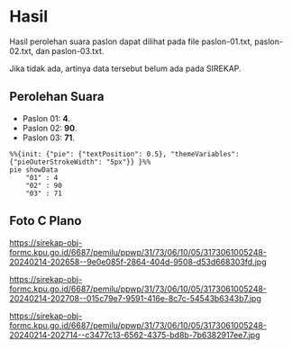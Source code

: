 # Hasil

Hasil perolehan suara paslon dapat dilihat pada file paslon-01.txt, paslon-02.txt, dan paslon-03.txt.

Jika tidak ada, artinya data tersebut belum ada pada SIREKAP.

## Perolehan Suara

 * Paslon 01: **4**.
 * Paslon 02: **90**.
 * Paslon 03: **71**.

```mermaid
%%{init: {"pie": {"textPosition": 0.5}, "themeVariables": {"pieOuterStrokeWidth": "5px"}} }%%
pie showData
    "01" : 4
    "02" : 90
    "03" : 71
```
## Foto C Plano

https://sirekap-obj-formc.kpu.go.id/6687/pemilu/ppwp/31/73/06/10/05/3173061005248-20240214-202658--9e0e085f-2864-404d-9508-d53d668303fd.jpg

https://sirekap-obj-formc.kpu.go.id/6687/pemilu/ppwp/31/73/06/10/05/3173061005248-20240214-202708--015c79e7-9591-416e-8c7c-54543b6343b7.jpg

https://sirekap-obj-formc.kpu.go.id/6687/pemilu/ppwp/31/73/06/10/05/3173061005248-20240214-202714--c3477c13-6562-4375-bd8b-7b6382917ee7.jpg
